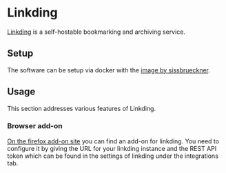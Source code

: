 # Linkding

[Linkding](https://github.com/sissbruecker/linkding) is a self-hostable
bookmarking and archiving service.

## Setup

The software can be setup via docker with the
[image by sissbrueckner](./docker-images/sissbrueckner_-_linkding.md).

## Usage

This section addresses various features of Linkding.

### Browser add-on

[On the firefox add-on site](https://addons.mozilla.org/de/firefox/addon/linkding-extension/)
you can find an add-on for linkding.
You need to configure it by giving the URL for your linkding instance and the
REST API token which can be found in the settings of linkding under the
integrations tab.

